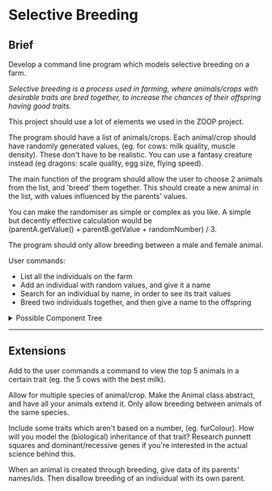# Selective Breeding

## Brief

Develop a command line program which models selective breeding on a farm.

<i>Selective breeding is a process used in farming, where animals/crops with desirable traits are bred together, to increase the chances of their offspring having good traits.</i>

This project should use a lot of elements we used in the ZOOP project.

The program should have a list of animals/crops. Each animal/crop should have randomly generated values, (eg. for cows: milk quality, muscle density). These don't have to be realistic. You can use a fantasy creature instead (eg dragons: scale quality, egg size, flying speed).

The main function of the program should allow the user to choose 2 animals from the list, and 'breed' them together. This should create a new animal in the list, with values influenced by the parents' values.

You can make the randomiser as simple or complex as you like. A simple but decently effective calculation would be<br> (parentA.getValue() + parentB.getValue + randomNumber) / 3.

The program should only allow breeding between a male and female animal.

User commands:
- List all the individuals on the farm
- Add an individual with random values, and give it a name
- Search for an individual by name, in order to see its trait values
- Breed two individuals together, and then give a name to the offspring

<details>
  <summary>Possible Component Tree</summary>
  
  ![component tree](https://i.imgur.com/tRBF8Dz.png)
  
</details>

---

## Extensions

Add to the user commands a command to view the top 5 animals in a certain trait (eg. the 5 cows with the best milk).

Allow for multiple species of animal/crop. Make the Animal class abstract, and have all your animals extend it. Only allow breeding between animals of the same species.

Include some traits which aren't based on a number, (eg. furColour). How will you model the (biological) inheritance of that trait? Research punnett squares and dominant/recessive genes if you're interested in the actual science behind this. 

When an animal is created through breeding, give data of its parents' names/ids. Then disallow breeding of an individual with its own parent.
